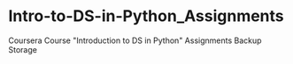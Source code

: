 # Intro-to-DS-in-Python_Assignments
Coursera Course "Introduction to DS in Python" Assignments Backup Storage
